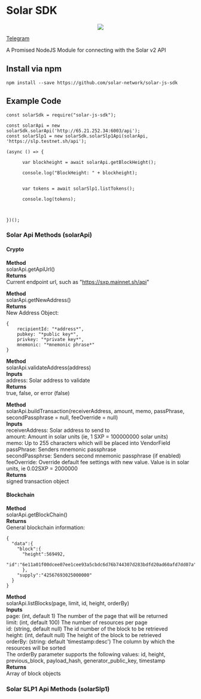 # Solar SDK

<p align="center">
    <img src="https://github.com/solar-network/solar-js-sdk/blob/master/banner.jpg" />
</p>


[Telegram](https://t.me/nayiem)

A Promised NodeJS Module for connecting with the Solar v2 API


## Install via npm

```
npm install --save https://github.com/solar-network/solar-js-sdk

```

## Example Code

```
const solarSdk = require("solar-js-sdk");

const solarApi = new solarSdk.solarApi('http://65.21.252.34:6003/api');
const solarSlp1 = new solarSdk.solarSlp1Api(solarApi, 'https://slp.testnet.sh/api');

(async () => {

	  var blockheight = await solarApi.getBlockHeight();

	  console.log("BlockHeight: " + blockheight);


	  var tokens = await solarSlp1.listTokens();

	  console.log(tokens);



})();
```

### Solar Api Methods (solarApi)

#### Crypto

**Method**  
solarApi.getApiUrl()  
**Returns**  
Current endpoint url, such as "https://sxp.mainnet.sh/api"

**Method**  
solarApi.getNewAddress()  
**Returns**  
New Address Object:
```
{
	recipientId: "*address*",
	pubkey: "*public key*",
	privkey: "*private key*",
	mnemonic: "*mnemonic phrase*"
}
```

**Method**  
solarApi.validateAddress(address)  
**Inputs**  
address: Solar address to validate  
**Returns**  
true, false, or error (false)

**Method**  
solarApi.buildTransaction(receiverAddress, amount, memo, passPhrase, secondPassphrase = null, feeOverride = null)  
**Inputs**  
receiverAddress: Solar address to send to  
amount: Amount in solar units (ie, 1 SXP = 100000000 solar units)  
memo: Up to 255 characters which will be placed into VendorField  
passPhrase: Senders mnemonic passphrase  
secondPassphrse:  Senders second mnemonic passphrase (if enabled)  
feeOverride: Override default fee settings with new value.  Value is in solar units, ie 0.02SXP = 2000000  
**Returns**  
signed transaction object 

#### Blockchain

**Method**  
solarApi.getBlockChain()  
**Returns**  
General blockchain information:
```
{
  "data":{
    "block":{
      "height":569492,
        "id":"6e11a01f00dcee07ee1cee93a5cbdc6d76b744307d283bdfd20ad60afd7dd07a"
      },
    "supply":"42567693025000000"
  }
}
```

**Method**  
solarApi.listBlocks(page, limit, id, height, orderBy)  
**Inputs**  
page: (int, default 1) The number of the page that will be returned  
limit: (int, default 100) The number of resources per page  
id: (string, default null) The id number of the block to be retrieved  
height: (int, default null) The height of the block to be retrieved  
orderBy: (string: default 'timestamp:desc') The column by which the resources will be sorted  
The orderBy parameter supports the following values: id, height, previous_block, payload_hash, generator_public_key, timestamp  
**Returns**  
Array of block objects




### Solar SLP1 Api Methods (solarSlp1)
